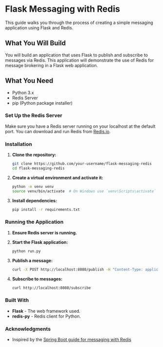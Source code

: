 # Flask Messaging with Redis

This guide walks you through the process of creating a simple messaging application using Flask and Redis.

## What You Will Build

You will build an application that uses Flask to publish and subscribe to messages via Redis. This application will demonstrate the use of Redis for message brokering in a Flask web application.

## What You Need

- Python 3.x
- Redis Server
- pip (Python package installer)

### Set Up the Redis Server

Make sure you have a Redis server running on your localhost at the default port. You can download and run Redis from [Redis.io](https://redis.io/download).

### Installation

1. **Clone the repository:**

    ```sh
    git clone https://github.com/your-username/flask-messaging-redis
    cd flask-messaging-redis
    ```

2. **Create a virtual environment and activate it:**

    ```sh
    python -m venv venv
    source venv/bin/activate  # On Windows use `venv\Scripts\activate`
    ```

3. **Install dependencies:**

    ```sh
    pip install -r requirements.txt
    ```

### Running the Application

1. **Ensure Redis server is running.**

2. **Start the Flask application:**

    ```sh
    python run.py
    ```

3. **Publish a message:**

    ```sh
    curl -X POST http://localhost:8080/publish -H "Content-Type: application/json" -d '{"message":"Hello, Redis!"}'
    ```

4. **Subscribe to messages:**

    ```sh
    curl http://localhost:8080/subscribe
    ```

### Built With

- **Flask** - The web framework used.
- **redis-py** - Redis client for Python.

### Acknowledgments

- Inspired by the [Spring Boot guide for messaging with Redis](https://spring.io/guides/gs/messaging-redis)